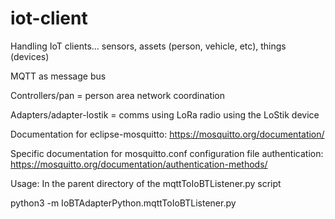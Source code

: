 # iot-client

Handling IoT clients... sensors, assets (person, vehicle, etc), things (devices)

MQTT as message bus

Controllers/pan = person area network coordination

Adapters/adapter-lostik = comms using LoRa radio using the LoStik device

Documentation for eclipse-mosquitto:
https://mosquitto.org/documentation/

Specific documentation for mosquitto.conf configuration file authentication:
https://mosquitto.org/documentation/authentication-methods/

Usage:
In the parent directory of the mqttToIoBTListener.py script

python3 -m IoBTAdapterPython.mqttToIoBTListener.py

